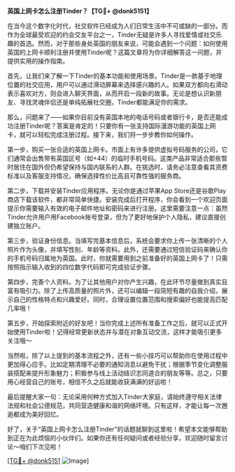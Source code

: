 **英国上网卡怎么注册Tinder？【TG💪+ @donk5151】**

在当今这个数字化时代，社交软件已经成为人们日常生活中不可或缺的一部分。而作为全球最受欢迎的约会交友平台之一，Tinder无疑是许多人寻找爱情或社交乐趣的首选。然而，对于那些身处英国的朋友来说，可能会遇到一个问题：如何使用英国的上网卡顺利注册并使用Tinder呢？这篇文章将为你详细解答这一问题，并提供实用的操作指南。

首先，让我们来了解一下Tinder的基本功能和使用场景。Tinder是一款基于地理位置的社交应用，用户可以通过滑动屏幕来选择感兴趣的人。如果双方都向右滑动表示喜欢对方，则会进入聊天界面，从而开启一段新的故事。无论是想认识新朋友、寻找灵魂伴侣还是单纯拓展社交圈，Tinder都能满足你的需求。

那么，问题来了——如果你目前没有英国本地的电话号码或者银行卡，是否还能成功注册Tinder呢？答案是肯定的！只要你有一张支持国际漫游功能的英国上网卡，就可以轻松完成注册过程。接下来，我们将一步步教你如何操作。

第一步，购买一张合适的英国上网卡。市面上有许多提供虚拟号码服务的公司，它们通常会出售带有英国区号（如+44）的临时手机号码。这类产品非常适合那些暂时居住在国外但仍希望保持与国内联系的人群。在挑选时，请务必注意查看其资费标准以及客服支持情况，确保选择性价比高且可靠性强的服务商。

第二步，下载并安装Tinder应用程序。无论你是通过苹果App Store还是谷歌Play商店下载该软件，都非常简单快捷。安装完成后打开程序，你会看到一个欢迎页面提示你需要输入有效的电子邮件地址和密码来进行注册。这里需要注意一点：虽然Tinder允许用户用Facebook账号登录，但为了更好地保护个人隐私，建议直接创建独立账户。

第三步，验证身份信息。当填写完基本信息后，系统会要求你上传一张清晰的个人照片作为头像，并填写性别、年龄等资料。此外，还需要通过短信验证码来确认你的手机号码归属地为英国。此时，你就需要用到之前准备好的英国上网卡了！只需按照指示输入收到的四位数字代码即可完成验证步骤。

第四步，完善个人资料。为了让其他用户对你产生兴趣，在此环节尽量做到真实且富有吸引力。除了上传高质量的照片外，还可以编辑一段简短有趣的自我介绍，展示自己的性格特点和兴趣爱好。同时，合理设置位置范围和搜索偏好也能提高匹配几率哦！

第五步，开始探索附近的好友吧！当你完成上述所有准备工作之后，就可以正式开始使用Tinder啦！记得经常更新状态并与潜在对象互动交流，这样才能吸引更多关注哦～

当然啦，除了以上提到的基本流程之外，还有一些小技巧可以帮助你在使用过程中更加得心应手。比如定期清理不必要的通知消息以避免干扰；根据季节变化调整服装搭配来提升形象魅力；积极参与线上活动结识志同道合的朋友等等。总之，只要用心经营自己的账号，相信不久之后就能收获满满的好运啦！

最后提醒大家一句：无论采用何种方式加入Tinder大家庭，请始终遵守相关法律法规和社会公德规范，共同营造健康和谐的网络环境。只有这样，才能让每一次邂逅都成为美好回忆。

好了，关于“英国上网卡怎么注册Tinder”的话题就聊到这里啦！希望本文能够帮助到正在为此烦恼的小伙伴们。如果你还有任何疑问或者经验分享，欢迎随时留言讨论～咱们下次见啦！

[[TG💪+ @donk5151](https://t.me/s/donk5151) ![Image](https://i.postimg.cc/rwNCRYN7/Snipaste-2025-04-30-17-27-05.png)]